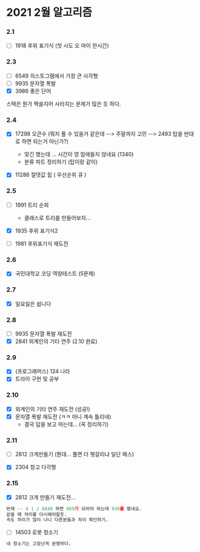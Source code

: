 # 2021 2월 알고리즘

### 2.1 

- [ ] 1918 후위 표기식 (첫 시도 오 마이 한시간)

### 2.3
- [ ] 6549 히스토그램에서 가장 큰 사각형
- [ ] 9935 문자열 폭발
- [x] 3986 좋은 단어

스택은 뭔가 짝을지어 사라지는 문제가 많은 듯 하다.

### 2.4

- [x] 17298 오큰수 (뭐지 풀 수 있을거 같은데 --> 주말까지 고민 --> 2493 탑을 반대로 하면 되는거 아닌가?)
    - 맞긴 했는데 ... 시간이 영 맘에들지 않네요 (1340)
    - 분류 파트 정리하기 (탑이랑 같이)    
- [x] 11286 절댓값 힙 ( 우선순위 큐 )


### 2.5 

- [ ] 1991 트리 순회
    - 클래스로 트리를 만들어보자...
    
- [x] 1935 후위 표기식2
- [ ] 1981 후위표기식 재도전


### 2.6
- [x] 국민대학교 코딩 역량테스트 (5문제)

### 2.7 
- [x] 일요일은 쉽니다

### 2.8

- [ ] 9935 문자열 폭발 재도전
- [x] 2841 외계인의 기타 연주 (2.10 완료)

### 2.9
- [x] (프로그래머스) 124 나라
- [x] 트라이 구현 및 공부

### 2.10

- [x] 외계인의 기타 연주 재도전 (성공!)
- [x] 문자열 폭발 재도전 (ㅋㅋ 아니 계속 틀리네)
    - 결국 답을 보고 마는데... (꼭 정리하기)


### 2.11

- [ ] 2812 크게만들기 (뭔데... 풀면 더 헷갈리냐 일단 패스)
- [x] 2304 창고 다각형


### 2.15 
- [x] 2812 크게 만들기 재도전...
```python
반례 -- 4 1 / 8849 하면 889가 되어야 하는데 849를 뱉네요.
같을 때 처리를 다시해야할듯.
속도 차이가 많이 나니 다른분들과 차이 확인하기. 
```

- [ ] 14503 로봇 청소기
```python
내 청소기는 고장난게 분명하다.
```
